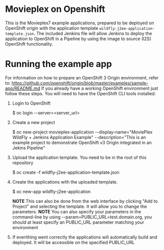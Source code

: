# Movieplex on Openshift

This is the Movieplex7 example applications, prepared to be deployed on OpenShift origin with the application template `wildfly-j2ee-application-template.json`.
The included Jenkins file will allow Jenkins to deploy the application to OpenShift in a Pipeline by using the image to source (I2S) OpenShift functionality.

# Running the example app

For information on how to prepare an OpenShift 3 Origin environment, refer to: https://github.com/openshift/origin/blob/master/examples/sample-app/README.md
If you already have a working OpenShift environment just follow these steps. You will need to have the OpenShift CLI tools installed:

1. Login to OpenShift

	$ oc login --server=<server_url>

1. Create a new project

	$ oc new-project movieplex-application --display-name="MoviePlex WildFly + Jenkins Application Example" --description="This is an example project to demonstrate OpenShift v3 Origin integrated in an Jekins Pipeline"
	
1. Upload the application template. You need to be in the root of this repository

	$ oc create -f wildfly-j2ee-application-template.json

1. Create the applications with the uploaded template. 

	$ oc new-app wildfly-j2ee-application

	**NOTE** This can also be done from the web interface by clicking "Add to Project" and selecting the template. It will allow you to change the parameters. 
	**NOTE** You can also specify your parameters in the command-line by using --param=PUBLIC_URL=test.domain.org, you should at least specify an PUBLIC_URL parameter matching your environment

1. If everithing went correctly the applications will automatically build and deployed. It will be accessible on the specified PUBLIC_URL

